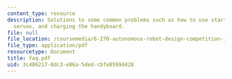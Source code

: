 ```yaml
---
content_type: resource
description: Solutions to some common problems such as how to use start machine, twitching
  servos, and charging the handyboard.
file: null
file_location: /coursemedia/6-270-autonomous-robot-design-competition-january-iap-2005/3c4862170dc3e86a5dedcbfe0599d428_faq.pdf
file_type: application/pdf
resourcetype: Document
title: faq.pdf
uid: 3c486217-0dc3-e86a-5ded-cbfe0599d428
---
```

